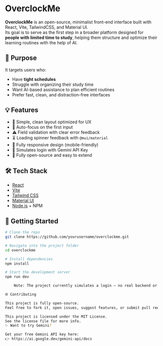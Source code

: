 # OverclockMe

**OverclockMe** is an open-source, minimalist front-end interface built with React, Vite, TailwindCSS, and Material UI.  
Its goal is to serve as the first step in a broader platform designed for **people with limited time to study**, helping them structure and optimize their learning routines with the help of AI.

## 📌 Purpose

It targets users who:

- Have **tight schedules**
- Struggle with organizing their study time
- Want AI-based assistance to plan efficient routines
- Prefer fast, clean, and distraction-free interfaces

## 💡 Features

- 🧠 Simple, clean layout optimized for UX
- 🧍 Auto-focus on the first input
- ⚠️ Field validation with clear error feedback
- ⏳ Loading spinner feedback with `@mui/material`
- 📱 Fully responsive design (mobile-friendly)
- 🔐 Simulates login with Gemini API Key
- 🧩 Fully open-source and easy to extend

## 🛠️ Tech Stack

- [React](https://reactjs.org/)
- [Vite](https://vitejs.dev/)
- [Tailwind CSS](https://tailwindcss.com/)
- [Material UI](https://mui.com/)
- [Node.js](https://nodejs.org/) + NPM

## 🚀 Getting Started

```bash
# Clone the repo
git clone https://github.com/yourusername/overclockme.git

# Navigate into the project folder
cd overclockme

# Install dependencies
npm install

# Start the development server
npm run dev

    Note: The project currently simulates a login — no real backend or API validation is used (yet!).

🌐 Contributing

This project is fully open-source.
Feel free to fork it, open issues, suggest features, or submit pull requests.

This project is licensed under the MIT License.
See the license file for more info.
✨ Want to try Gemini?

Get your free Gemini API key here:
👉 https://ai.google.dev/gemini-api/docs

```
